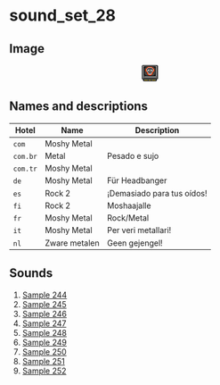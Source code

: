 # sound_set_28

## Image

<div align="center">

![sound_set_28](../uploads/imgs/28.gif)

</div>

## Names and descriptions

| Hotel | Name | Description |
|-|-|-|
| `com` | Moshy Metal |  |
| `com.br` | Metal | Pesado e sujo |
| `com.tr` | Moshy Metal |  |
| `de` | Moshy Metal | Für Headbanger |
| `es` | Rock 2 | ¡Demasiado para tus oídos! |
| `fi` | Rock 2 | Moshaajalle |
| `fr` | Moshy Metal | Rock/Metal |
| `it` | Moshy Metal | Per veri metallari! |
| `nl` | Zware metalen | Geen gejengel! |

## Sounds

1. [Sample 244](../uploads/sounds/sound_machine_sample_244.mp3)
1. [Sample 245](../uploads/sounds/sound_machine_sample_245.mp3)
1. [Sample 246](../uploads/sounds/sound_machine_sample_246.mp3)
1. [Sample 247](../uploads/sounds/sound_machine_sample_247.mp3)
1. [Sample 248](../uploads/sounds/sound_machine_sample_248.mp3)
1. [Sample 249](../uploads/sounds/sound_machine_sample_249.mp3)
1. [Sample 250](../uploads/sounds/sound_machine_sample_250.mp3)
1. [Sample 251](../uploads/sounds/sound_machine_sample_251.mp3)
1. [Sample 252](../uploads/sounds/sound_machine_sample_252.mp3)